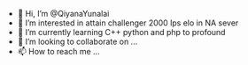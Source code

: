 - 👋 Hi, I’m @QiyanaYunalai
- 👀 I’m interested in attain challenger 2000 lps elo in NA sever
- 🌱 I’m currently learning C++ python and php to profound
- 💞️ I’m looking to collaborate on ...
- 📫 How to reach me ...

<!---
QiyanaYunalai/QiyanaYunalai is a ✨ special ✨ repository because its `README.md` (this file) appears on your GitHub profile.
You can click the Preview link to take a look at your changes.
--->
